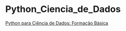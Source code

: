 # Python_Ciencia_de_Dados
[Python para Ciência de Dados: Formação Básica](https://github.com/Lucaks-Steinhorst/Python_Ciencia_de_Dados/tree/main/Python%20para%20ciencia%20de%20dados)

